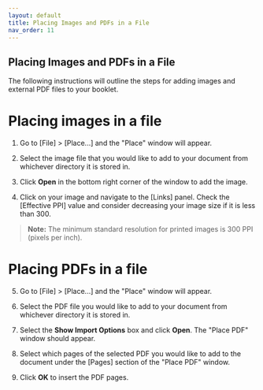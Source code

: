```yaml
---
layout: default
title: Placing Images and PDFs in a File
nav_order: 11
---
```


## Placing Images and PDFs in a File

The following instructions will outline the steps for adding images and external PDF files to your booklet.

# Placing images in a file

1. Go to [File] > [Place...] and the "Place" window will appear.

2. Select the image file that you would like to add to your document from whichever directory it is stored in.

3. Click <b>Open</b> in the bottom right corner of the window to add the image.

4. Click on your image and navigate to the [Links] panel. Check the [Effective PPI] value and consider decreasing your image size if it is less than 300.
><b>Note:</b> The minimum standard resolution for printed images is 300 PPI (pixels per inch).

# Placing PDFs in a file

5. Go to [File] > [Place...] and the "Place" window will appear.

6. Select the PDF file you would like to add to your document from whichever directory it is stored in.

7. Select the <b>Show Import Options</b> box and click <b>Open</b>. The "Place PDF" window should appear.

8. Select which pages of the selected PDF you would like to add to the document under the [Pages] section of the "Place PDF" window. 

9. Click <b>OK</b> to insert the PDF pages.
